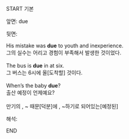 START
기본

앞면:
due


뒷면:
<div>His mistake was <strong>due</strong> to youth and inexperience. </div>그의 실수는 어리고 경험이 부족해서 발생한 것이었다.<br><br><div>The bus is <strong>due</strong> in at six. </div><div><div>그 버스는 6시에 올[도착할] 것이다.</div></div><div><br></div><div><div>When’s the baby <b>due</b>? </div><div>출산 예정이 언제예요?</div></div><br>만기의 , ~ 때문[덕분]에 , ~하기로 되어있는[예정된]<br>


해석:

END